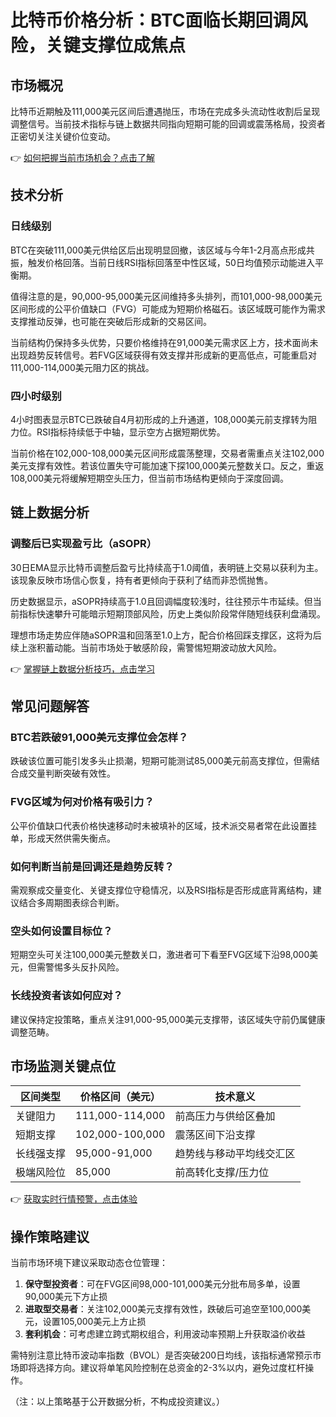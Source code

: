 # 比特币价格分析：BTC面临长期回调风险，关键支撑位成焦点

## 市场概况
比特币近期触及111,000美元区间后遭遇抛压，市场在完成多头流动性收割后呈现调整信号。当前技术指标与链上数据共同指向短期可能的回调或震荡格局，投资者正密切关注关键价位变动。

👉 [如何把握当前市场机会？点击了解](https://bit.ly/okx_welcome)

## 技术分析

### 日线级别
BTC在突破111,000美元供给区后出现明显回撤，该区域与今年1-2月高点形成共振，触发价格回落。当前日线RSI指标回落至中性区域，50日均值预示动能进入平衡期。

值得注意的是，90,000-95,000美元区间维持多头排列，而101,000-98,000美元区间形成的公平价值缺口（FVG）可能成为短期价格磁石。该区域既可能作为需求支撑推动反弹，也可能在突破后形成新的交易区间。

当前结构仍保持多头优势，只要价格维持在91,000美元需求区上方，技术面尚未出现趋势反转信号。若FVG区域获得有效支撑并形成新的更高低点，可能重启对111,000-114,000美元阻力区的挑战。

### 四小时级别
4小时图表显示BTC已跌破自4月初形成的上升通道，108,000美元前支撑转为阻力位。RSI指标持续低于中轴，显示空方占据短期优势。

当前价格在102,000-108,000美元区间形成震荡整理，交易者需重点关注102,000美元支撑有效性。若该位置失守可能加速下探100,000美元整数关口。反之，重返108,000美元将缓解短期空头压力，但当前市场结构更倾向于深度回调。

## 链上数据分析

### 调整后已实现盈亏比（aSOPR）
30日EMA显示比特币调整后盈亏比持续高于1.0阈值，表明链上交易以获利为主。该现象反映市场信心恢复，持有者更倾向于获利了结而非恐慌抛售。

历史数据显示，aSOPR持续高于1.0且回调幅度较浅时，往往预示牛市延续。但当前指标快速攀升可能暗示短期顶部风险，历史上类似阶段常伴随短线获利盘涌现。

理想市场走势应伴随aSOPR温和回落至1.0上方，配合价格回踩支撑区，这将为后续上涨积蓄动能。当前市场处于敏感阶段，需警惕短期波动放大风险。

👉 [掌握链上数据分析技巧，点击学习](https://bit.ly/okx_welcome)

## 常见问题解答

### BTC若跌破91,000美元支撑位会怎样？
跌破该位置可能引发多头止损潮，短期可能测试85,000美元前高支撑位，但需结合成交量判断突破有效性。

### FVG区域为何对价格有吸引力？
公平价值缺口代表价格快速移动时未被填补的区域，技术派交易者常在此设置挂单，形成天然供需失衡点。

### 如何判断当前是回调还是趋势反转？
需观察成交量变化、关键支撑位守稳情况，以及RSI指标是否形成底背离结构，建议结合多周期图表综合判断。

### 空头如何设置目标位？
短期空头可关注100,000美元整数关口，激进者可下看至FVG区域下沿98,000美元，但需警惕多头反扑风险。

### 长线投资者该如何应对？
建议保持定投策略，重点关注91,000-95,000美元支撑带，该区域失守前仍属健康调整范畴。

## 市场监测关键点位

| 区间类型   | 价格区间（美元） | 技术意义                 |
|------------|------------------|--------------------------|
| 关键阻力   | 111,000-114,000  | 前高压力与供给区叠加      |
| 短期支撑   | 102,000-100,000  | 震荡区间下沿支撑          |
| 长线强支撑 | 95,000-91,000    | 趋势线与移动平均线交汇区  |
| 极端风险位 | 85,000           | 前高转化支撑/压力位       |

👉 [获取实时行情预警，点击体验](https://bit.ly/okx_welcome)

## 操作策略建议
当前市场环境下建议采取动态仓位管理：
1. **保守型投资者**：可在FVG区间98,000-101,000美元分批布局多单，设置90,000美元下方止损
2. **进取型交易者**：关注102,000美元支撑有效性，跌破后可追空至100,000美元，设置105,000美元上方止损
3. **套利机会**：可考虑建立跨式期权组合，利用波动率预期上升获取溢价收益

需特别注意比特币波动率指数（BVOL）是否突破200日均线，该指标通常预示市场即将选择方向。建议将单笔风险控制在总资金的2-3%以内，避免过度杠杆操作。

（注：以上策略基于公开数据分析，不构成投资建议。）